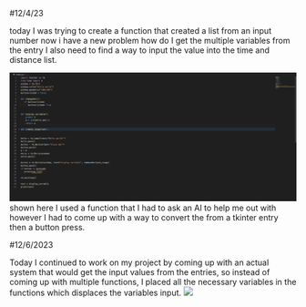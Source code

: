 #12/4/23

today I was trying to create a function that created a list from an input number
now i have a new problem how do I get the multiple variables from the entry 
I also need to find a way to input the value into the time and distance list.

![code worked on here](worktime.png)
shown here I used a function that I had to ask an AI to help me out with however I had to come up with a way to convert the from a tkinter entry then a button press.

#12/6/2023

Today I continued to work on my project by coming up with an actual system that would get the input values from the entries, so instead of coming up with multiple functions, I placed all the necessary variables in the functions which displaces the variables input.
![](workday#3.png)
